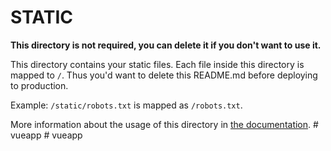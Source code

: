 # STATIC

**This directory is not required, you can delete it if you don't want to use it.**

This directory contains your static files.
Each file inside this directory is mapped to `/`.
Thus you'd want to delete this README.md before deploying to production.

Example: `/static/robots.txt` is mapped as `/robots.txt`.

More information about the usage of this directory in [the documentation](https://nuxtjs.org/guide/assets#static).
#   v u e a p p  
 #   v u e a p p  
 